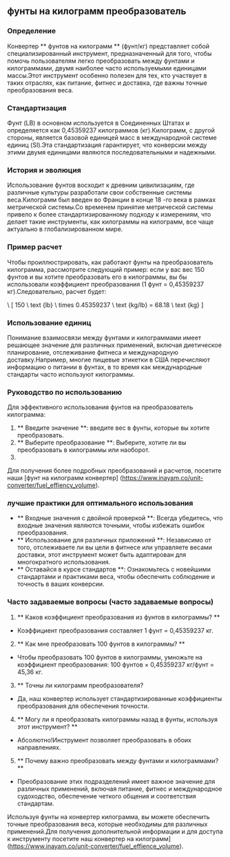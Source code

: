## фунты на килограмм преобразователь

### Определение
Конвертер ** фунтов на килограмм ** (фунт/кг) представляет собой специализированный инструмент, предназначенный для того, чтобы помочь пользователям легко преобразовать между фунтами и килограммами, двумя наиболее часто используемыми единицами массы.Этот инструмент особенно полезен для тех, кто участвует в таких отраслях, как питание, фитнес и доставка, где важны точные преобразования веса.

### Стандартизация
Фунт (LB) в основном используется в Соединенных Штатах и ​​определяется как 0,45359237 килограммов (кг).Килограмм, с другой стороны, является базовой единицей масс в международной системе единиц (SI).Эта стандартизация гарантирует, что конверсии между этими двумя единицами являются последовательными и надежными.

### История и эволюция
Использование фунтов восходит к древним цивилизациям, где различные культуры разработали свои собственные системы веса.Килограмм был введен во Франции в конце 18 -го века в рамках метрической системы.Со временем принятие метрической системы привело к более стандартизированному подходу к измерениям, что делает такие инструменты, как килограммы на килограмм, все чаще актуально в глобализированном мире.

### Пример расчет
Чтобы проиллюстрировать, как работают фунты на преобразователь килограмма, рассмотрите следующий пример: если у вас вес 150 фунтов и вы хотите преобразовать его в килограммы, вы бы использовали коэффициент преобразования (1 фунт = 0,45359237 кг).Следовательно, расчет будет:

\ [
150 \ text {lb} \ times 0.45359237 \ text {kg/lb} = 68.18 \ text {kg}
\]

### Использование единиц
Понимание взаимосвязи между фунтами и килограммами имеет решающее значение для различных применений, включая диетическое планирование, отслеживание фитнеса и международную доставку.Например, многие пищевые этикетки в США перечисляют информацию о питании в фунтах, в то время как международные стандарты часто используют килограммы.

### Руководство по использованию
Для эффективного использования фунтов на преобразователь килограмма:
1. ** Введите значение **: введите вес в фунты, которые вы хотите преобразовать.
2. ** Выберите преобразование **: Выберите, хотите ли вы преобразовать в килограммы или наоборот.
3.

Для получения более подробных преобразований и расчетов, посетите наши [фунт на килограмм конвертер] (https://www.inayam.co/unit-converter/fuel_effiency_volume).

### лучшие практики для оптимального использования
- ** Входные значения с двойной проверкой **: Всегда убедитесь, что входные значения являются точными, чтобы избежать ошибок преобразования.
- ** Использование для различных приложений **: Независимо от того, отслеживаете ли вы цели в фитнесе или управляете весами доставки, этот инструмент может быть адаптирован для многократного использования.
- ** Оставайся в курсе стандартов **: Ознакомьтесь с новейшими стандартами и практиками веса, чтобы обеспечить соблюдение и точность в ваших конверсии.

### Часто задаваемые вопросы (часто задаваемые вопросы)

1. ** Каков коэффициент преобразования из фунтов в килограммы? **
- Коэффициент преобразования составляет 1 фунт = 0,45359237 кг.

2. ** Как мне преобразовать 100 фунтов в килограммы? **
- Чтобы преобразовать 100 фунтов в килограммы, умножьте на коэффициент преобразования: 100 фунтов × 0,45359237 кг/фунт = 45,36 кг.

3. ** Точны ли килограмм преобразователя?
- Да, наш конвертер использует стандартизированные коэффициенты преобразования для обеспечения точности.

4. ** Могу ли я преобразовать килограммы назад в фунты, используя этот инструмент? **
- Абсолютно!Инструмент позволяет преобразовать в обоих направлениях.

5. ** Почему важно преобразовать между фунтами и килограммами? **
- Преобразование этих подразделений имеет важное значение для различных применений, включая питание, фитнес и международное судоходство, обеспечение четкого общения и соответствия стандартам.

Используя фунты на конвертер килограмма, вы можете обеспечить точные преобразования веса, которые необходимы для различных применений.Для получения дополнительной информации и для доступа к инструменту посетите наш конвертер на килограмм] (https://www.inayam.co/unit-converter/fuel_effience_volume).